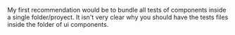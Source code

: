 My first recommendation would be to bundle all tests of components inside a single folder/proyect.
It isn't very clear why you should have the tests files inside the folder of ui components.
